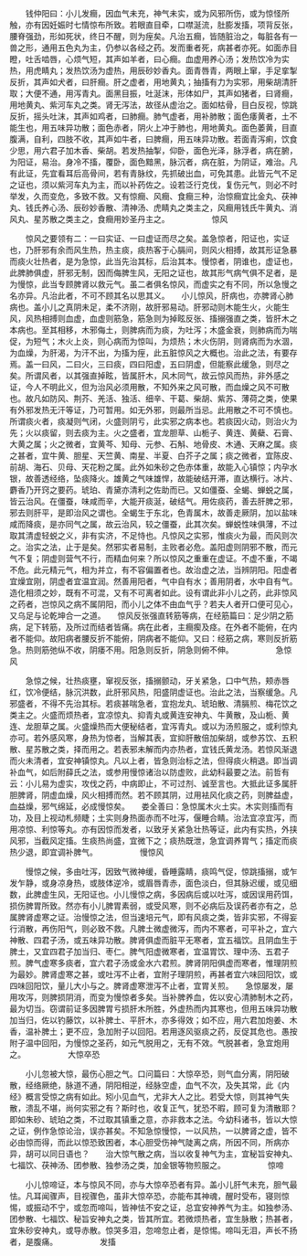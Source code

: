 <!-- { "loadSidebar": true } -->
　　钱仲阳曰：小儿发癎，因血气未充，神气未实，或为风邪所伤，或为惊怪所触，亦有因妊娠时七情惊布所致。若眼直目牵，口噤涎流，肚膨发搐，项背反张，腰脊强劲，形如死状，终日不醒，则为痓矣。凡治五癎，皆随脏治之，每脏各有一兽之形，通用五色丸为主，仍参以各经之药。发而重者死，病甚者亦死。如面赤目瞪，吐舌啮唇，心烦气短，其声如羊者，曰心癎。血虚用养心汤；发热饮冷为实热，用虎睛丸；发热饮汤为虚热，用辰砂妙香丸。面青唇青，两眼上窜，手足挛掣反折，其声如犬者，曰肝癎。肝之虚者，用地黄丸；抽搐有力为实邪，用柴胡清肝取；大便不通，用泻青丸。面黑目振，吐涎沫，形体如尸，其声如猪者，曰肾癎，用地黄丸、紫河车丸之类。肾无泻法，故径从虚治之。面如枯骨，目白反视，惊跳反折，摇头吐沫，其声如鸡者，曰肺癎。肺气虚者，用补肺散；面色痿黄者，土不能生也，用五味异功散；面色赤者，阴火上冲于肺也，用地黄丸。面色萎黄，目直腹满，自利，四肢不收，其声如牛者，曰脾癎，用五味异功散。若面青泻痢，饮食少思，用六君子加木香、柴胡。若发热抽掣，仰卧，面色光泽，脉浮者，病在腑，为阳证，易治。身冷不搐，覆卧，面色黯黑，脉沉者，病在脏，为阴证，难治。凡有此证，先宜看耳后高骨间，若有青脉纹，先抓破出血，可免其患。此皆元气不足之证也，须以紫河车丸为主，而以补药佐之。设若泛行克伐，复伤元气，则必不时举发，久而变危，多致不救。又有惊癎、风癎、食癎三种，治惊癎宜比金丸、茯神丸、钱氏养心汤、辰砂妙香散、清神汤、虎睛丸之类主之，风癎用钱氏牛黄丸、消风丸、星苏散之类主之，食癎用妙圣丹主之。
　　　　　惊风

　　惊风之要领有二：一曰实证、一曰虚证而尽之矣。盖急惊者，阳证也，实证也，乃肝邪有余而风生热，热主痰，痰热客于心膈间，则风火相搏，故其形证急暴而痰火壮热者，是为急惊，此当先治其标，后治其本。慢惊者，阴谁也，虚证也，此脾肺俱虚，肝邪无制，因而侮脾生风，无阳之证也，故其形气病气俱不足者，是为慢惊，此当专顾脾肾以救元气。虽二者俱名惊风，而虚实之有不同，所以急慢之名亦异。凡治此者，不可不顾其名以思其义。　　小儿惊风，肝病也，亦脾肾心肺病也。盖小儿之真阴未足，柔不济刚，故肝邪易动。肝邪动则木能生火，火能生风，风热相搏则血虚，血虚则筋急，筋急则为掉眩反张、搐搦强直之类，皆肝木之本病也。至其相移，木邪侮土，则脾病而为痰，为吐泻；木盛金衰，则肺病而为喘促，为短气；木火上炎，则心病而为惊叫，为烦热；木火伤阴，则肾病而为水涸，为血燥，为肝渴，为汗不出，为搐为痓，此五脏惊风之大概也。治此之法，有要存焉。盖一曰风，二曰火，三曰痰，四曰阳虚，五曰阴虚，但能察此缓急，则尽之矣。所谓风者，以其强直掉眩，皆属肝木，风木同气，故云惊风而热，非外感之证，今人不明此义，但为治风必须用散，不知外来之风可散，而血燥之风不可散也。故凡如防风、荆芥、羌活、独活、细辛、干葛、柴胡、紫苏、薄荷之类，使果有外邪发热无汗等证，乃可暂用。如无外邪，则最所当忌。此用散之不可不慎也。所谓痰火者，痰凝则气闭，火盛则阴亏，此实邪之病本也。若痰因火动，则治火为先；火以痰留，则去痰为主。火之盛者，宜龙胆草、山栀子、黄连、黄蘗、石膏、大黄之属；火之微者，宜黄芩、知母、元参、石斛、地骨皮、木通、天麻之属。痰之甚者，宜牛黄、胆星、天竺黄、南星、半夏、白芥子之属；痰之微者，宜陈皮、前胡、海石、贝母、天花粉之属。此外如朱砂之色赤体重，故能入心镇惊；内孕水银，故善透经络，坠痰降火。雄黄之气味雄悍，故能破结开滞，直达横行。冰片、麝香乃开窍之要药。琥珀、青黛亦清利之佐助而已。又如僵蚕、全蝎、蝉蜕之属，皆云治风。在僵蚕，味咸而辛，大能开痰涎，破结气。用佐痰药，善去肝脾之邪，邪去则肝平，是即治风之谓也。全蝎生于东北，色青属木，故善走厥阴，加以盐味咸而降痰，是亦同气之属，故云治风，较之僵蚕，此其次矣。蝉蜕性味俱薄，不过取其清虚轻蜕之义，非有实济，不足恃也。凡惊风之实邪，惟痰火为最，而风则次之。治实之法，止于是矣。然邪实者易制，主败者必危。盖阳虚则阴邪不散，而元气不复；阴虚则营气不行，而精血何来？所以惊风之重重在虚证。不虚不重，不竭不危。此元精元气，相为并立，有不容偏置者也。故治虚之法，当辨阴阳。阳虚者宜燥宜刚，阴虚者宜温宜润。然善用阳者，气中自有水；善用阴者，水中自有气。造化相须之妙，既有不可混，又有不可离者如此。设有谓此非小儿之药，此非惊风之药者，岂惊风之病不属阴阳，而小儿之体不由血气乎？若夫人者开口便可见心，又乌足与论乾坤合一之道。　　惊风反张强直转筋等病，在经筋篇曰：足少阴之筋病，足下转筋，及所过而结者皆痛。病在此者，主癎瘈及痉。在外者不能俯，在内者不能仰。故阳病者腰反折不能俯，阴病者不能仰。又曰：经筋之病，寒则反折筋急。热则筋弛纵不收，阴痿不用。阳急则反折，阴急则俯不伸。
　　　　　急惊风

　　急惊之候，壮热痰壅，窜视反张，搐搦颤动，牙关紧急，口中气热，颊赤唇红，饮冷便结，脉沉洪数，此肝邪风热，阳盛阴虚证也。治此之法，当察缓急。凡邪盛者，不得不先治其标。若痰甚喘急者，宜抱龙丸、琥珀散、清膈煎、梅花饮之类主之。火盛而烦热者，宜凉惊丸、抑青丸或黄连安神丸、牛黄散，及山栀、黄连、龙胆草之属。火盛燥热而大便秘结者，宜泻青丸。或以为汤煎服之，或利惊丸亦可。若外感风寒，身热为惊者，当解其表，宜抑肝散倍加柴胡，或参苏饮、五积散、星苏散之类，择而用之。若表邪未解而内亦热者，宜钱氏黄龙汤。若惊风渐退而火未清者，宜安神镇惊丸。凡以上者，皆急则治标之法，但得痰火稍退。即当调补血气，如后附薛氏之法，或参用慢惊诸治以防虚败，此幼科最要之法。前哲有云：小儿易为虚实，攻伐之药，中病即止，不可过剂、诚至言也。大抵此证多属肝胆脾肾，阴虚血燥，风火相搏而然。若不顾其阴，过用袪风化痰之药，则脾益虚，血益燥，邪气绵延，必成慢惊矣。　　娄全善曰：急惊属木火土实。木实则搐而有功，及目上视动札频睫；土实则身热面赤而不吐泻，偃睡合睛。治法宜凉宜泻，而用凉惊、利惊等丸。亦有因惊而发者，以致牙关紧急壮热等证，此内有实热，外挟风邪，当截风定搐。生痰热尚盛，宜微下之；痰热既泄，急宜调养胃气；搐定而痰热少退，即宜调补脾气。
　　　　　慢惊风

　　慢惊之候，多由吐泻，因致气微神缓，昏睡露睛，痰鸣气促，惊跳搐搦，或乍发乍静，或身凉身热，或肢体逆冷，或眉唇青赤，面色淡白，但其脉迟缓，或见细数，此脾虚生风，无阳证也。小儿慢惊之病，多因病后或以吐泻，或因误用药饵，损伤脾胃所致。然亦有小儿脾胃素弱，或受风寒，则不必病后及误药者亦有之，总属脾肾虚寒之证。治慢惊之法，但当速培元气，即有风痰之类，皆非实邪，不得妄行消散，再伤阳气，则必致不救。凡脾土微虚微泻，而内不寒者，可平补之，宜六神散、四君子汤，或五味异功散。脾肾俱虚而脏平无寒者，宜五福饮。且阴血生于脾土，又宜四君子加当归、枣仁。脾气阳虚微寒者，宜温胃饮、理中汤、五君子煎。脾气虚寒多痰者，宜六君子汤或金水六君煎。脾肾阴阳俱虚而寒者，惟理阴煎为最妙。脾肾虚寒之甚，或吐泻不止者，宜附子理阴煎，再甚者宜六味回阳饮，或四味回阳饮，量儿大小与之。脾肾虚寒泄泻不止者，宜胃关煎。　　急惊屡发，屡用攻泻，则脾损阴消，而变为慢惊者多矣。当补脾养血，佐以安心清肺制木之药，最为切当。窃谓前证多因脾胃亏损肝木所胜，外虚热而内其寒也，但用五味异功散加当归，佐以钓藤饮，以补脾土、平肝木，亦多得效；如不应，用六君加炮姜、木香，温补脾土；更不应，急加附子以回阳。若用逐风驱痰之药，反促其危也。愚按附子温中回阳，为慢惊之圣药，如元气脱用之，无有不效。气脱甚者，急宜炮用之。
　　　　　大惊卒恐

　　小儿忽被大惊，最伤心胆之气。口问篇曰：大惊卒恐，则气血分离，阴阳破散，经络厥绝，脉道不通，阴阳相逆，经脉空虚，血气不次，及失其常，此《内经》概言受惊之病有如此。矧小见血气，尤非大人之比。若受大惊，则其神气失散，溃乱不堪，尚何实邪之有？斯时也，收复正气，犹恐不暇，顾可复为清散耶？即如朱砂、琥珀之类，不过取其镇重之意，亦非救本之法。今幼科诸书，皆以大惊之证，例作急惊论治，误亦甚矣。不知急惊慢惊，一以风热，一以脾肾之虚，皆不必由惊而得，而此以惊恐致困者，本心胆受伤神气陡离之病，所因不同，所病亦异，胡可以同日语也？　　治大惊气散之病，当以收复神气为主，宜秘旨安神丸、七福饮、茯神汤、团参散、独参汤之类，加金银等物煎服之。
　　　　　惊啼

　　小儿惊啼证，本与惊风不同，亦与大惊卒恐者有异。盖小儿肝气未充，胆气最怯。凡耳闻骤声，目视骤色，虽非大惊卒恐，亦能布其神魂，醒时受布，寝则惊惕，或振动不宁，或忽而啼叫，皆神怯不安之证，总宜安神养气为主。如独参汤、团参散、七福饮、秘旨安神丸之类，皆其所宜。若微烦热者，宜生脉散；热甚者，宜朱砂安神丸，或导赤散。惊哭多泪，忽啼忽止者，是惊惕。啼叫无泪，声长不扬者，是腹痛。
　　　　　发搐

